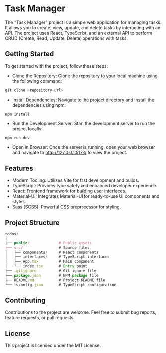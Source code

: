 # Task Manager

The "Task Manager" project is a simple web application for managing tasks. It allows you to create, view, update, and delete tasks by interacting with an API. The project uses React, TypeScript, and an external API to perform CRUD (Create, Read, Update, Delete) operations with tasks.

## Getting Started

To get started with the project, follow these steps:

- Clone the Repository: Clone the repository to your local machine using the following command:

```js
git clone <repository-url>
```

- Install Dependencies: Navigate to the project directory and install the dependencies using npm:

```js
npm install
```

- Run the Development Server: Start the development server to run the project locally:

```js
npm run dev
```

- Open in Browser: Once the server is running, open your web browser and navigate to http://127.0.0.1:5173/ to view the project.

## Features
- Modern Tooling: Utilizes Vite for fast development and builds.
- TypeScript: Provides type safety and enhanced developer experience.
- React: Frontend framework for building user interfaces.
- Material-UI: Integrates Material-UI for ready-to-use UI components and styles.
- Sass (SCSS): Powerful CSS preprocessor for styling.

## Project Structure

```js
todos/
│
├── public/             # Public assets
├── src/                # Source files
│   ├── components/     # React components
│   ├── interfaces/     # TypeScript interfaces
│   ├── App.tsx         # Main component
│   └── index.tsx       # Entry point
├── .gitignore          # Git ignore file
├── package.json        # NPM package file
├── README.md           # Project README file
└── tsconfig.json       # TypeScript configuration
```

## Contributing
Contributions to the project are welcome. Feel free to submit bug reports, feature requests, or pull requests.

## License
This project is licensed under the MIT License.